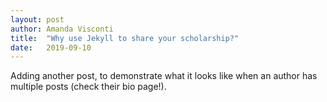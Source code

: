 ```yaml
---
layout: post
author: Amanda Visconti
title:  "Why use Jekyll to share your scholarship?"
date:   2019-09-10
---
```

Adding another post, to demonstrate what it looks like when an author has multiple posts (check their bio page!).
